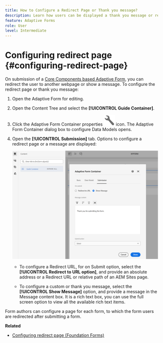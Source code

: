 ```yaml
---
title: How to Configure a Redirect Page or Thank you message?
description: Learn how users can be displayed a thank you message or redirected to a webpage that form authors can configure while creating the form.
feature: Adaptive Forms
role: User
level: Intermediate
---
```


# Configuring redirect page {#configuring-redirect-page}

On submission of a [Core Components based Adaptive Form](creating-adaptive-form-core-components.md), you can redirect the user to another webpage or show a message. To configure the redirect page or thank you message: 

1. Open the Adaptive Form for editing.
1. Open the Content Tree and select the **[!UICONTROL Guide Container]**. 
1. Click the Adaptive Form Container properties ![Adaptive Form Container properties](/help/forms/assets/configure-icon.svg) icon. The Adaptive Form Container dialog box to configure Data Models opens. 
1. Open the **[!UICONTROL Submission]** tab. Options to configure a redirect page or a message are displayed: 

    ![Submission dialog of Guide Contaner to configure a redirect page or a message](/help/forms/assets/adaptive-forms-core-components-redirect-page-or-thank-you-message.png)

    * To configure a Redirect URL, for on Submit option, select the **[!UICONTROL Redirect to URL option]**, and provide an absolute address or a Redirect URL or relative path of an AEM Sites page.  
  
    * To configure a custom or thank you message, select the **[!UICONTROL Show Message]** option, and provide a message in the Message content box. It is a rich text box, you can use the full screen option to view all the available rich text items. 

Form authors can configure a page for each form, to which the form users are redirected after submitting a form.

**Related**

* [Configuring redirect page (Foundation Forms)](configuring-redirect-page.md)
